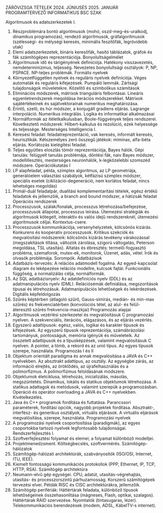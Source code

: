 ZÁRÓVIZSGA TÉTELEK 2024. JÚNIUSÉS 2025. JANUÁR
PROGRAMTERVEZŐ INFORMATIKUS BSC SZAK

Algoritmusok és adatszerkezetek I.

1.  Részproblémára bontó algoritmusok (mohó, oszd-meg-és-uralkodj, dinamikus programozás), rendező algoritmusok, gráfalgoritmusok (szélességi- és mélységi keresés, minimális feszítőfák, legrövidebb utak)
2.  Elemi adatszerkezetek, bináris keresőfák, hasító táblázatok, gráfok és fák számítógépes reprezentációja.
    Bonyolultságelmélet
3.  Algoritmusok idő és tárigényének definíciója. Hatékony visszavezetés, nemdeterminizmus, teljesség. Nevezetes bonyolultsági osztályok: P, NP, PSPACE. NP-teljes problémák.
    Formális nyelvek
4.  Környezetfüggetlen nyelvek és reguláris nyelvek definíciója. Véges automaták és reguláris kifejezések. Pumpáló lemmák. Zártsági tulajdonságok műveletekre.
    Közelítő és szimbolikus számítások
5.  Eliminációs módszerek, mátrixok trianguláris felbontásai. Lineáris egyenletrendszerek megoldása iterációs módszerekkel. Mátrixok sajátértékeinek és sajátvektorainak numerikus meghatározása.
6.  Érintő, szelő, és húr módszer, a konjugált gradiens eljárás. Lagrange interpoláció. Numerikus integrálás.
    Logika és informatikai alkalmazásai
7.  Normálformák az ítéletkalkulusban, Boole-függvények teljes rendszerei. Következtető módszerek: Hilbert-kalkulus és rezolúció, ezek helyessége és teljessége.
    Mesterséges Intelligencia I.
8.  Keresési feladat: feladatreprezentáció, vak keresés, informált keresés, heurisztikák. Kétszemélyes zeró összegű játékok: miminax, alfa-béta eljárás. Korlátozás kielégítési feladat.
9.  Teljes együttes eloszlás tömör reprezentációja, Bayes hálók. Gépi tanulás: felügyelt tanulás problémája, döntési fák, naiv Bayes módszer, modellillesztés, mesterséges neuronhálók, k-legközelebbi szomszéd módszere.
    Operációkutatás I
10. LP alapfeladat, példa, szimplex algoritmus, az LP geometriája, generálóelem választási szabályok, kétfázisú szimplex módszer, speciális esetek (ciklizáció-degeneráció, nem korlátos feladat, nincs lehetséges megoldás)
11. Primál-duál feladatpár, dualitási komplementaritási tételek, egész értékű feladatok és jellemzőik, a branch and bound módszer, a hátizsák feladat
    Operációs rendszerek
12. Processzusok, szálak/fonalak, processzus létrehozása/befejezése, processzusok állapotai, processzus leírása. Ütemezési stratégiák és algoritmusok kötegelt, interaktív és valós idejű rendszereknél, ütemezési algoritmusok céljai. Kontextus-csere.
13. Processzusok kommunikációja, versenyhelyzetek, kölcsönös kizárás. Konkurens és kooperatív processzusok. Kritikus szekciók és megvalósítási módszereik: kölcsönös kizárás tevékeny várakozással (megszakítások tiltása, változók zárolása, szigorú váltogatás, Peterson megoldása, TSL utasítás). Altatás és ébresztés: termelő-fogyasztó probléma, szemaforok, mutex-ek, monitorok, Üzenet, adás, vétel. Írók és olvasók problémája. Sorompók.
    Adatbázisok
14. Adatbázis-tervezés: A relációs adatmodell fogalma. Az egyed-kapcsolat diagram és leképezése relációs modellre, kulcsok fajtái. Funkcionális függőség, a normalizálás célja, normálformák.
15. Az SQL adatbázisnyelv: Az adatdefiníciós nyelv (DDL) és az adatmanipulációs nyelv (DML). Relációsémák definiálása, megszorítások típusai és létrehozásuk. Adatmanipulációs lehetőségek és lekérdezések.
    Digitális képfeldolgozás
16. Szűrés képtérben (átlagoló szűrő, Gauss-simírás, medián- és min-max szűrés) és frekvenciatérben (konvolúciós tétel, az alul- és felül-áteresztő szűrés frekvencia-maszkjai)
    Programozás alapjai
17. Algoritmusok vezérlési szerkezetei és megvalósításuk C programozási nyelven. A szekvenciális, iterációs, elágazásos, és az eljárás vezérlés.
18. Egyszerű adattípusok: egész, valós, logikai és karakter típusok és kifejezések. Az egyszerű típusok reprezentációja, számábrázolási tartományuk, pontosságuk, memória igényük és műveleteik. Az összetett adattípusok és a típusképzések, valamint megvalósításuk C nyelven. A pointer, a tömb, a rekord és az unió típus. Az egyes típusok szerepe, használata.
    Programozás I és II
19. Objektum orientált paradigma és annak megvalósítása a JAVA és C++ nyelvekben. Az absztrakt adattípus, az osztály. Az egységbe zárás, az információ elrejtés, az öröklődés, az újrafelhasználás és a polimorfizmus. A polimorfizmus feloldásának módszere.
20. Objektumok életciklusa, létrehozás, inicializálás, másolás, megszüntetés. Dinamikus, lokális és statikus objektumok létrehozása. A statikus adattagok és metódusok, valamint szerepük a programozásban. Operáció és operátor overloading a JAVA és C++ nyelvekben. Kivételkezelés.
21. Java és C++ programok fordítása és futtatása. Parancssori paraméterek, fordítási opciók, nagyobb projektek fordítása. Absztrakt-, interfész- és generikus osztályok, virtuális eljárások. A virtuális eljárások megvalósítása, szerepe, használata.
    Programozási nyelvek
22. A programozási nyelvek csoportosítása (paradigmák), az egyes csoportokba tartozó nyelvek legfontosabb tulajdonságai.
    Rendszerfejlesztés I.
23. Szoftverfejlesztési folyamat és elemei; a folyamat különböző modelljei.
24. Projektmenedzsment. Költségbecslés, szoftvermérés.
    Számítógép-hálózatok
25. Számítógép-hálózati architektúrák, szabványosítók (ISO/OSI, Internet, ITU, IEEE).
26. Kiemelt fontosságú kommunikációs protokollok (PPP, Ethernet, IP, TCP, HTTP, RSA).
    Számítógép architektúra
27. Neumann-elvű gép egységei. CPU, adatút, utasítás-végrehajtás, utasítás- és processzorszintű párhuzamosság. Korszerű számítógépek tervezési elvei. Példák RISC és CISC architektúrákra, jellemzőik.
28. Számítógép perifériák: Háttértárak feladata, különböző típusok lehetőségeinek összehasonlítása (mágneses, Flash, optikai, szalagos). Háttértárak RAID szervezése. Nyomtatók (tintasugaras, lézer). Telekommunikációs berendezések (modem, ADSL, KábelTV-s internet).
